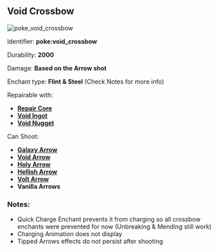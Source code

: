 ## Void Crossbow
![poke_void_crossbow](https://github.com/ItsMePok/PFE/assets/136857747/b0d81c18-79b2-4179-9ca2-9f6c927ffdd3)

Identifier: **poke:void_crossbow**

Durability: **2000**

Damage: **Based on the Arrow shot**

Enchant type: **Flint & Steel** (Check Notes for more info)

Repairable with:
* **[Repair Core](https://pfewiki.gitbook.io/home/items/cores/repair-core)**
* **[Void Ingot](https://pfewiki.gitbook.io/home/items/ingots/void-ingot)**
* **[Void Nugget](https://pfewiki.gitbook.io/home/items/nuggets/void-nugget)**

Can Shoot:
* **[Galaxy Arrow](https://pfewiki.gitbook.io/home/weapons/arrows/galaxy-arrow)**
* **[Void Arrow](https://pfewiki.gitbook.io/home/weapons/arrows/void-arrow)**
* **[Holy Arrow](https://pfewiki.gitbook.io/home/weapons/arrows/holy-arrow)**
* **[Hellish Arrow](https://pfewiki.gitbook.io/home/weapons/arrows/hellish-arrow)**
* **[Volt Arrow](https://pfewiki.gitbook.io/home/weapons/arrows/volt-arrow)**
* **Vanilla Arrows**

### Notes: 
* Quick Charge Enchant prevents it from charging so all crossbow enchants were prevented for now (Unbreaking & Mending still work)
* Charging Animation does not display
* Tipped Arrows effects do not persist after shooting